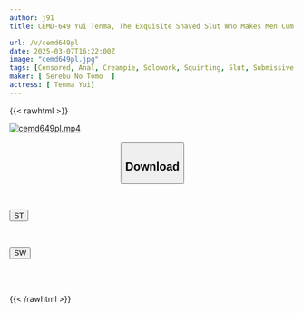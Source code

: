 ```yaml
---
author: j91
title: CEMD-649 Yui Tenma, The Exquisite Shaved Slut Who Makes Men Cum By Licking Their Anuses

url: /v/cemd649pl
date: 2025-03-07T16:22:00Z
image: "cemd649pl.jpg"
tags: [Censored, Anal, Creampie, Solowork, Squirting, Slut, Submissive Men	]
maker: [ Serebu No Tomo  ]
actress: [ Tenma Yui]
---
```



{{< rawhtml >}}

<div class="video" data-videoid="7z0bWdzWrxTAZRp">
    <a href="javascript:;">
        <img src="/v/cemd649pl/cemd649pl.jpg" width="WIDTH" height="HEIGHT" alt="cemd649pl.mp4" loading="lazy">
    </a>
</div>

<script type="text/javascript" src="https://j91.asia/asset/on-demand-st.js"></script>

<br>
  <link rel="stylesheet" href="https://j91.asia/asset/bs5.css">
  
  <center>
  <button class="btn btn-primary" type="button" data-bs-toggle="collapse" data-bs-target=".multi-collapse" aria-expanded="false" aria-controls="multiCollapseExample1 multiCollapseExample2"><h2>Download</h2></button></center>
</p>
<div class="row">
  <div class="col">
    <div class="collapse multi-collapse" id="multiCollapseExample1">
      <div class="card card-body">
	      	      <br>
<div class="buttons">  
<p><a href="/v/cemd649pl/st.html" target="_blank"><button class="btn-hover color-3"><i class="fa fa-download"></i> ST</button></a></p></div>
    </div>
  </div>
</div>
  <div class="col">
    <div class="collapse multi-collapse" id="multiCollapseExample2">
      <div class="card card-body">
	      <br>
<div class="buttons">
<p><a href="/v/cemd649pl/sw.html" target="_blank"><button class="btn-hover color-2"><i class="fa fa-download"></i> SW</button></a></p></div>
<br><br>
      </div>
    </div>
  </div>
</div>

{{< /rawhtml >}}